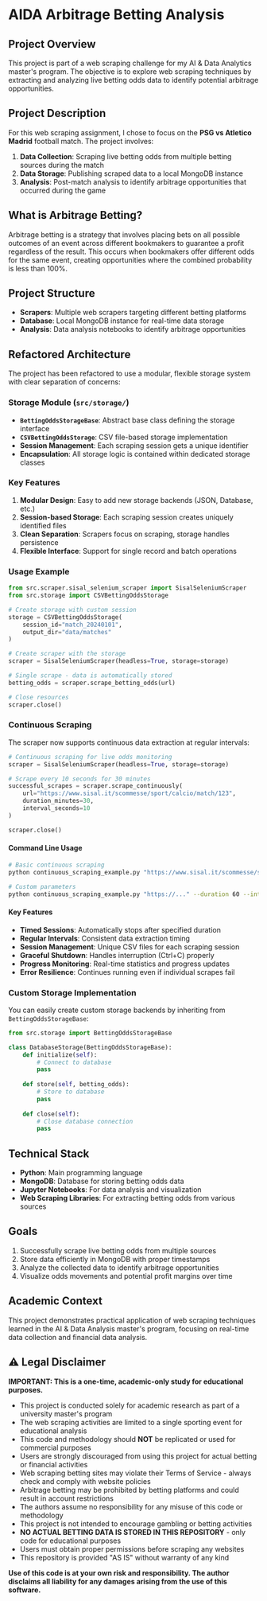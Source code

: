 # AIDA Arbitrage Betting Analysis

## Project Overview

This project is part of a web scraping challenge for my AI & Data Analytics master's program. The objective is to explore web scraping techniques by extracting and analyzing live betting odds data to identify potential arbitrage opportunities.

## Project Description

For this web scraping assignment, I chose to focus on the **PSG vs Atletico Madrid** football match. The project involves:

1. **Data Collection**: Scraping live betting odds from multiple betting sources during the match
2. **Data Storage**: Publishing scraped data to a local MongoDB instance
3. **Analysis**: Post-match analysis to identify arbitrage opportunities that occurred during the game

## What is Arbitrage Betting?

Arbitrage betting is a strategy that involves placing bets on all possible outcomes of an event across different bookmakers to guarantee a profit regardless of the result. This occurs when bookmakers offer different odds for the same event, creating opportunities where the combined probability is less than 100%.

## Project Structure

- **Scrapers**: Multiple web scrapers targeting different betting platforms
- **Database**: Local MongoDB instance for real-time data storage
- **Analysis**: Data analysis notebooks to identify arbitrage opportunities

## Refactored Architecture

The project has been refactored to use a modular, flexible storage system with clear separation of concerns:

### Storage Module (`src/storage/`)

- **`BettingOddsStorageBase`**: Abstract base class defining the storage interface
- **`CSVBettingOddsStorage`**: CSV file-based storage implementation
- **Session Management**: Each scraping session gets a unique identifier
- **Encapsulation**: All storage logic is contained within dedicated storage classes

### Key Features

1. **Modular Design**: Easy to add new storage backends (JSON, Database, etc.)
2. **Session-based Storage**: Each scraping session creates uniquely identified files
3. **Clean Separation**: Scrapers focus on scraping, storage handles persistence
4. **Flexible Interface**: Support for single record and batch operations

### Usage Example

```python
from src.scraper.sisal_selenium_scraper import SisalSeleniumScraper
from src.storage import CSVBettingOddsStorage

# Create storage with custom session
storage = CSVBettingOddsStorage(
    session_id="match_20240101",
    output_dir="data/matches"
)

# Create scraper with the storage
scraper = SisalSeleniumScraper(headless=True, storage=storage)

# Single scrape - data is automatically stored
betting_odds = scraper.scrape_betting_odds(url)

# Close resources
scraper.close()
```

### Continuous Scraping

The scraper now supports continuous data extraction at regular intervals:

```python
# Continuous scraping for live odds monitoring
scraper = SisalSeleniumScraper(headless=True, storage=storage)

# Scrape every 10 seconds for 30 minutes
successful_scrapes = scraper.scrape_continuously(
    url="https://www.sisal.it/scommesse/sport/calcio/match/123",
    duration_minutes=30,
    interval_seconds=10
)

scraper.close()
```

#### Command Line Usage

```bash
# Basic continuous scraping
python continuous_scraping_example.py "https://www.sisal.it/scommesse/sport/calcio/match/123"

# Custom parameters
python continuous_scraping_example.py "https://..." --duration 60 --interval 15 --headless
```

#### Key Features

- **Timed Sessions**: Automatically stops after specified duration
- **Regular Intervals**: Consistent data extraction timing
- **Session Management**: Unique CSV files for each scraping session
- **Graceful Shutdown**: Handles interruption (Ctrl+C) properly
- **Progress Monitoring**: Real-time statistics and progress updates
- **Error Resilience**: Continues running even if individual scrapes fail

### Custom Storage Implementation

You can easily create custom storage backends by inheriting from `BettingOddsStorageBase`:

```python
from src.storage import BettingOddsStorageBase

class DatabaseStorage(BettingOddsStorageBase):
    def initialize(self):
        # Connect to database
        pass
    
    def store(self, betting_odds):
        # Store to database
        pass
    
    def close(self):
        # Close database connection
        pass
```

## Technical Stack

- **Python**: Main programming language
- **MongoDB**: Database for storing betting odds data
- **Jupyter Notebooks**: For data analysis and visualization
- **Web Scraping Libraries**: For extracting betting odds from various sources

## Goals

1. Successfully scrape live betting odds from multiple sources
2. Store data efficiently in MongoDB with proper timestamps
3. Analyze the collected data to identify arbitrage opportunities
4. Visualize odds movements and potential profit margins over time

## Academic Context

This project demonstrates practical application of web scraping techniques learned in the AI & Data Analysis master's program, focusing on real-time data collection and financial data analysis.

## ⚠️ Legal Disclaimer

**IMPORTANT: This is a one-time, academic-only study for educational purposes.**

- This project is conducted solely for academic research as part of a university master's program
- The web scraping activities are limited to a single sporting event for educational analysis
- This code and methodology should **NOT** be replicated or used for commercial purposes
- Users are strongly discouraged from using this project for actual betting or financial activities
- Web scraping betting sites may violate their Terms of Service - always check and comply with website policies
- Arbitrage betting may be prohibited by betting platforms and could result in account restrictions
- The authors assume no responsibility for any misuse of this code or methodology
- This project is not intended to encourage gambling or betting activities
- **NO ACTUAL BETTING DATA IS STORED IN THIS REPOSITORY** - only code for educational purposes
- Users must obtain proper permissions before scraping any websites
- This repository is provided "AS IS" without warranty of any kind

**Use of this code is at your own risk and responsibility. The author disclaims all liability for any damages arising from the use of this software.**
